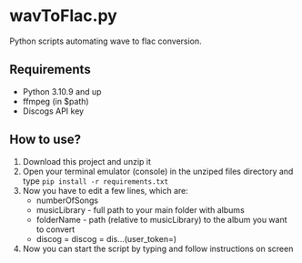 # wavToFlac.py
Python scripts automating wave to flac conversion.
## Requirements
* Python 3.10.9 and up
* ffmpeg (in $path)
* Discogs API key
## How to use?
1. Download this project and unzip it
2. Open your terminal emulator (console) in the unziped files directory and type <code>pip install -r requirements.txt</code>
3. Now you have to edit a few lines, which are: 
    * numberOfSongs
    * musicLibrary - full path to your main folder with albums
    * folderName - path (relative to musicLibrary) to the album you want to convert
    * discog = discog = dis...(user_token=)
4. Now you can start the script by typing <script>python wavToFlac.py</script> and follow instructions on screen
